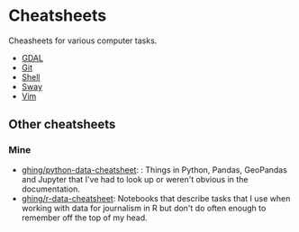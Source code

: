 # Cheatsheets

Cheasheets for various computer tasks.

- [GDAL](gdal.md)
- [Git](git.md)
- [Shell](shell.md)
- [Sway](sway.md)
- [Vim](vim.md)

## Other cheatsheets

### Mine

- [ghing/python-data-cheatsheet](https://github.com/ghing/python-data-cheatsheet): : Things in Python, Pandas, GeoPandas and Jupyter that I've had to look up or weren't obvious in the documentation.
- [ghing/r-data-cheatsheet](https://github.com/ghing/r-data-cheatsheet): Notebooks that describe tasks that I use when working with data for journalism in R but don't do often enough to remember off the top of my head.

